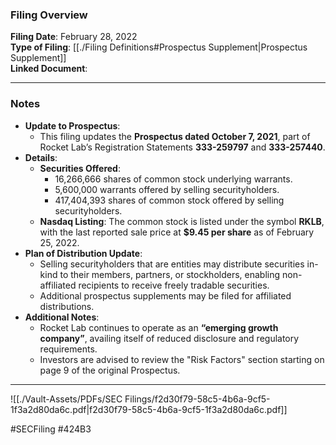 ### Filing Overview

**Filing Date**: February 28, 2022  
**Type of Filing**: [[./Filing Definitions#Prospectus Supplement|Prospectus Supplement]]  
**Linked Document**: 

---
### Notes

- **Update to Prospectus**:
    - This filing updates the **Prospectus dated October 7, 2021**, part of Rocket Lab’s Registration Statements **333-259797** and **333-257440**.
- **Details**:
    - **Securities Offered**:
        - 16,266,666 shares of common stock underlying warrants.
        - 5,600,000 warrants offered by selling securityholders.
        - 417,404,393 shares of common stock offered by selling securityholders.
    - **Nasdaq Listing**: The common stock is listed under the symbol **RKLB**, with the last reported sale price at **$9.45 per share** as of February 25, 2022.
- **Plan of Distribution Update**:
    - Selling securityholders that are entities may distribute securities in-kind to their members, partners, or stockholders, enabling non-affiliated recipients to receive freely tradable securities.
    - Additional prospectus supplements may be filed for affiliated distributions.
- **Additional Notes**:
    - Rocket Lab continues to operate as an **“emerging growth company”**, availing itself of reduced disclosure and regulatory requirements.
    - Investors are advised to review the "Risk Factors" section starting on page 9 of the original Prospectus.

---

![[./Vault-Assets/PDFs/SEC Filings/f2d30f79-58c5-4b6a-9cf5-1f3a2d80da6c.pdf|f2d30f79-58c5-4b6a-9cf5-1f3a2d80da6c.pdf]]

#SECFiling #424B3